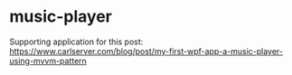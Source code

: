 # music-player
Supporting application for this post: https://www.carlserver.com/blog/post/my-first-wpf-app-a-music-player-using-mvvm-pattern
